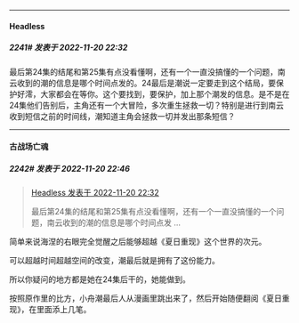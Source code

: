 

*****

####  Headless  
##### 2241#       发表于 2022-11-20 22:32

最后第24集的结尾和第25集有点没看懂啊，还有一个一直没搞懂的一个问题，南云收到的潮的信息是哪个时间点发的。24最后是潮说一定要走到这个结局，要保护好澪，大家都会在等你。这个要找到，要保护，加上那个潮发的信息。是不是在24集他们告别后，主角还有一个大冒险，多次重生拯救一切？特别是进行到南云收到短信之前的时间线，潮知道主角会拯救一切并发出那条短信？



*****

####  古战场亡魂  
##### 2242#       发表于 2022-11-20 22:46

<blockquote><a href="httphttps://bbs.saraba1st.com/2b/forum.php?mod=redirect&amp;goto=findpost&amp;pid=58528145&amp;ptid=1985647" target="_blank">Headless 发表于 2022-11-20 22:32</a>

最后第24集的结尾和第25集有点没看懂啊，还有一个一直没搞懂的一个问题，南云收到的潮的信息是哪个时间点发 ...</blockquote>
简单来说海涅的右眼完全觉醒之后能够超越《夏日重现》这个世界的次元。

可以超越时间超越空间的改变，潮最后就是拥有了这份能力。

所以你疑问的地方都是她在24集后干的，她能做到。

按照原作里的比方，小舟潮最后人从漫画里跳出来了，然后开始随便翻阅《夏日重现》，在里面添上几笔。


